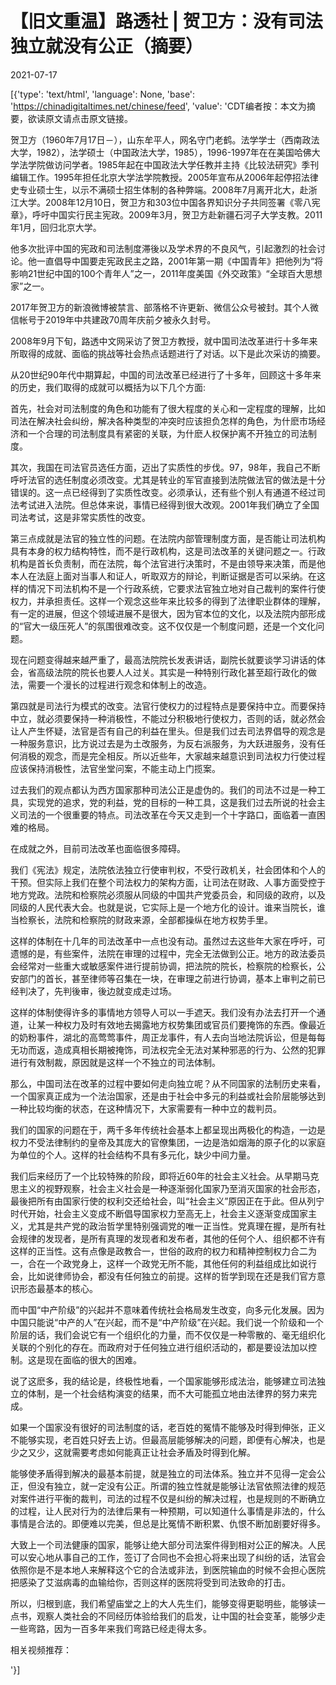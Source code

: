 # 【旧文重温】路透社 | 贺卫方：没有司法独立就没有公正（摘要）

2021-07-17

[{'type': 'text/html', 'language': None, 'base': 'https://chinadigitaltimes.net/chinese/feed', 'value': 'CDT编者按：本文为摘要，欲读原文请点击原文链接。

贺卫方（1960年7月17日－），山东牟平人，网名守门老鹤。法学学士（西南政法大学，1982），法学硕士（中国政法大学，1985），1996-1997年在在美国哈佛大学法学院做访问学者。1985年起在中国政法大学任教并主持《比较法研究》季刊编辑工作。1995年担任北京大学法学院教授。2005年宣布从2006年起停招法律史专业硕士生，以示不满硕士招生体制的各种弊端。2008年7月离开北大，赴浙江大学。2008年12月10日，贺卫方和303位中国各界知识分子共同签署《零八宪章》，呼吁中国实行民主宪政。2009年3月，贺卫方赴新疆石河子大学支教。2011年1月，回归北京大学。

他多次批评中国的宪政和司法制度滞後以及学术界的不良风气，引起激烈的社会讨论。他一直倡导中国要走宪政民主之路，2001年第一期《中国青年》把他列为“将影响21世纪中国的100个青年人”之一，2011年度美国《外交政策》“全球百大思想家”之一。

2017年贺卫方的新浪微博被禁言、部落格不许更新、微信公众号被封。其个人微信帐号于2019年中共建政70周年庆前夕被永久封号。

2008年9月下旬，路透中文网采访了贺卫方教授，就中国司法改革进行十多年来所取得的成就、面临的挑战等社会热点话题进行了对话。以下是此次采访的摘要。

从20世纪90年代中期算起，中国的司法改革已经进行了十多年，回顾这十多年来的历史，我们取得的成就可以概括为以下几个方面:

首先，社会对司法制度的角色和功能有了很大程度的关心和一定程度的理解，比如司法在解决社会纠纷，解决各种类型的冲突时应该担负怎样的角色，为什麽市场经济和一个合理的司法制度具有紧密的关联，为什麽人权保护离不开独立的司法制度。

其次，我国在司法官员选任方面，迈出了实质性的步伐。97，98年，我自己不断呼吁法官的选任制度必须改变。尤其是转业的军官直接到法院做法官的做法是十分错误的。这一点已经得到了实质性改变。必须承认，还有些个别人有通道不经过司法考试进入法院。但总体来说，事情已经得到很大改观。2001年我们确立了全国司法考试，这是非常实质性的改变。

第三点成就是法官的独立性的问题。在法院内部管理制度方面，是否能让司法机构具有本身的权力结构特性，而不是行政机构，这是司法改革的关键问题之一。行政机构是首长负责制，而在法院，每个法官进行决策时，不是由领导来决策，而是他本人在法庭上面对当事人和证人，听取双方的辩论，判断证据是否可以采纳。在这样的情况下司法机构不是一个行政系统，它要求法官独立地对自己裁判的案件行使权力，并承担责任。这样一个观念这些年来比较多的得到了法律职业群体的理解，有一定的进展，但这个领域进展不是很大，因为官本位的文化，以及法院内部形成的“官大一级压死人”的氛围很难改变。这不仅仅是一个制度问题，还是一个文化问题。

现在问题变得越来越严重了，最高法院院长发表讲话，副院长就要谈学习讲话的体会，省高级法院的院长也要人人过关。其实是一种特别行政化甚至超行政化的做法，需要一个漫长的过程进行观念和体制上的改造。

第四就是司法行为模式的改变。法官行使权力的过程特点是要保持中立。而要保持中立，就必须要保持一种消极性，不能过分积极地行使权力，否则的话，就必然会让人产生怀疑，法官是否有自己的利益在里头。但是我们过去司法界倡导的观念是一种服务意识，比方说过去是为土改服务，为反右派服务，为大跃进服务，没有任何消极的观念，而是完全相反。所以近些年，大家越来越意识到司法权力行使过程应该保持消极性，法官坐堂问案，不能主动上门揽案。

过去我们的观点都认为西方国家那种司法公正是虚伪的。我们的司法不过是一种工具，实现党的追求，党的利益，党的目标的一种工具，这是我们过去所说的社会主义司法的一个很重要的特点。司法改革在今天又走到一个十字路口，面临着一直困难的格局。

在成就之外，目前司法改革也面临很多障碍。

我们《宪法》规定，法院依法独立行使审判权，不受行政机关，社会团体和个人的干预。但实际上我们在整个司法权力的架构方面，让司法在财政、人事方面受控于地方党政。法院和检察院必须服从同级的中国共产党委员会，和同级的政府，以及同级的人民代表大会。也就是说，它实际上是一个地方化的设计。谁来当院长，谁当检察长，法院和检察院的财政来源，全部都操纵在地方权势手里。

这样的体制在十几年的司法改革中一点也没有动。虽然过去这些年大家在呼吁，可遗憾的是，有些案件，法院在审理的过程中，完全无法做到公正。地方的政法委员会经常对一些重大或敏感案件进行提前协调，把法院的院长，检察院的检察长，公安部门的首长，甚至律师等召集在一块，在审理之前进行协调，基本上审判之前已经判决了，先判後审，後边就变成走过场。

这样的体制使得许多的事情地方领导人可以一手遮天。我们没有办法去打开一个通道，让某一种权力及时有效地去揭露地方权势集团或官员们要掩饰的东西。像最近的奶粉事件，湖北的高莺莺事件，周正龙事件，有人去向当地法院诉讼，但是每每无功而返，造成真相长期被掩饰，司法权完全无法对某种邪恶的行为、公然的犯罪进行有效制裁，原因就是这样一个不独立的司法体制。

那么，中国司法在改革的过程中要如何走向独立呢？从不同国家的法制历史来看，一个国家真正成为一个法治国家，还是由于社会中多元的利益或社会阶层能够达到一种比较均衡的状态，在这种情况下，大家需要有一种中立的裁判员。

我们的国家的问题在于，两千多年传统社会基本上都呈现出两极化的构造，一边是权力不受法律制约的皇帝及其庞大的官僚集团，一边是浩如烟海的原子化的以家庭为单位的个人。这样的社会结构不具有多元化，缺少中间力量。

我们后来经历了一个比较特殊的阶段，即将近60年的社会主义社会。从早期马克思主义的视野观察，社会主义社会是一种逐渐弱化国家乃至消灭国家的社会形态，最後把所有由国家行使的权利交还给社会，叫“社会主义”原因正在于此。但从列宁时代开始，社会主义变成不断倡导国家权力至高无上，社会主义逐渐变成国家主义，尤其是共产党的政治哲学里特别强调党的唯一正当性。党真理在握，是所有社会规律的发现者，是所有真理的发现者和发布者，其他的任何个人、组织都不许有这样的正当性。这有点像是政教合一，世俗的政府的权力和精神控制权力合二为一，合在一个政党身上，这样一个政党无所不能，其他任何的利益组成比如说行会，比如说律师协会，都没有任何独立的前提。这样的哲学到现在还是我们官方意识形态最基本的核心。

而中国“中产阶级”的兴起并不意味着传统社会格局发生改变，向多元化发展。因为中国只能说“中产的人”在兴起，而不是“中产阶级”在兴起。我们说一个阶级和一个阶层的话，我们会说它有一个组织化的力量，而不仅仅是一种零散的、毫无组织化关联的个别化的存在。而政府对于任何独立进行组织活动的，都是要设法加以控制。这是现在面临的很大的困难。

说了这麽多，我的结论是，终极性地看，一个国家能够形成法治，能够建立司法独立的体制，是一个社会结构演变的结果，而不大可能孤立地由法律界的努力来完成。

如果一个国家没有很好的司法制度的话，老百姓的冤情不能够及时得到伸张，正义不能够实现，老百姓只好去上访。但最高层能够解决的问题，即便有心解决，也是少之又少，这就需要考虑如何能真正让社会矛盾及时得到化解。

能够使矛盾得到解决的最基本前提，就是独立的司法体系。独立并不见得一定会公正，但没有独立，就一定没有公正。所谓的独立性就是能够让法官依照法律的规范对案件进行平衡的裁判，司法的过程不仅是纠纷的解决过程，也是规则的不断确立的过程，让人民对行为的法律后果有一种预期，可以知道什么事情是非法的，什么事情是合法的。即便难以完美，但总是比冤情不断积累、仇恨不断加剧要好得多。

大致上一个司法健康的国家，能够让绝大部分司法案件得到相对公正的解决。人民可以安心地从事自己的工作，签订了合同也不会担心将来出现了纠纷的话，法官会依照你是不是本地人来解释这个它的合法或非法，到医院输血的时候不会担心医院把感染了艾滋病毒的血输给你，否则这样的医院将受到司法致命的打击。

所以，归根到底，我们希望庙堂之上的大人先生们，能够变得更聪明些，能够读一点书，观察人类社会的不同经历体验给我们的启发，让中国的社会变革，能够少走一些弯路，因为一百多年来我们弯路已经走得太多。

相关视频推荐：

'}]